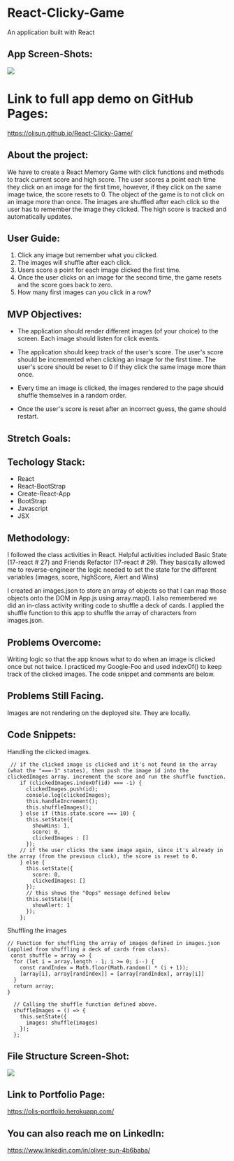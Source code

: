 # React-Clicky-Game

An application built with React

## App Screen-Shots:
![](public/app-screen-shot.png)

# Link to full app demo on GitHub Pages:
https://olisun.github.io/React-Clicky-Game/


## About the project:
We have to create a React Memory Game with click functions and methods to track current score and high score. The user scores a point each time they click on an image for the first time, however, if they click on the same image twice, the score resets to 0. The object of the game is to not click on an image more than once. The images are shuffled after each click so the user has to remember the image they clicked. The high score is tracked and automatically updates.

## User Guide:

1. Click any image but remember what you clicked.
2. The images will shuffle after each click.
3. Users score a point for each image clicked the first time.
4. Once the user clicks on an image for the second time, the game resets and the score goes back to zero. 
5. How many first images can you click in a row?


## MVP Objectives:

  * The application should render different images (of your choice) to the screen. Each image should listen for click events.

  * The application should keep track of the user's score. The user's score should be incremented when clicking an image for the first time. The user's score should be reset to 0 if they click the same image more than once.

  * Every time an image is clicked, the images rendered to the page should shuffle themselves in a random order.

  * Once the user's score is reset after an incorrect guess, the game should restart.

## Stretch Goals:

  
## Techology Stack:
  * React
  * React-BootStrap
  * Create-React-App
  * BootStrap
  * Javascript
  * JSX


## Methodology:

I followed the class activities in React. Helpful activities included Basic State (17-react # 27) and Friends Refactor (17-react # 29). They basically allowed me to reverse-engineer the logic needed to set the state for the different variables (images, score, highScore, Alert and Wins)

I created an images.json to store an array of objects so that I can map those objects onto the DOM in App.js using array.map(). I also remembered we did an in-class activity writing code to shuffle a deck of cards. I applied the shuffle function to this app to shuffle the array of characters from images.json.

## Problems Overcome:

Writing logic so that the app knows what to do when an image is clicked once but not twice. I practiced my Google-Foo and used indexOf() to keep track of the clicked images. The code snippet and comments are below.

## Problems Still Facing.

Images are not rendering on the deployed site. They are locally.

## Code Snippets:
Handling the clicked images.
```
 // if the clicked image is clicked and it's not found in the array (what the "===-1" states), then push the image id into the clickedImages array. increment the score and run the shuffle function. 
    if (clickedImages.indexOf(id) === -1) {
      clickedImages.push(id);
      console.log(clickedImages);
      this.handleIncrement();
      this.shuffleImages();
    } else if (this.state.score === 10) {
      this.setState({
        showWins: 1,
        score: 0,
        clickedImages : []
      });
    // if the user clicks the same image again, since it's already in the array (from the previous click), the score is reset to 0.
    } else {
      this.setState({
        score: 0,
        clickedImages: []
      });
      // this shows the "Oops" message defined below
      this.setState({
        showAlert: 1
      });
    };
```
Shuffling the images
```
// Function for shuffling the array of images defined in images.json (applied from shuffling a deck of cards from class). 
 const shuffle = array => {
  for (let i = array.length - 1; i >= 0; i--) {
    const randIndex = Math.floor(Math.random() * (i + 1));
    [array[i], array[randIndex]] = [array[randIndex], array[i]]
  }
  return array;
}

  // Calling the shuffle function defined above. 
  shuffleImages = () => {
    this.setState({
      images: shuffle(images)
    });
  };
```
## File Structure Screen-Shot:

![](public/file-structure.png)

## Link to Portfolio Page:
https://olis-portfolio.herokuapp.com/

## You can also reach me on LinkedIn:
https://www.linkedin.com/in/oliver-sun-4b6baba/

